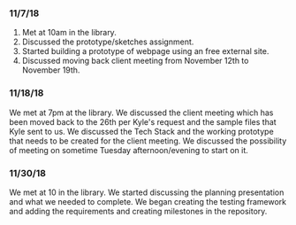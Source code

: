 ### 11/7/18
1. Met at 10am in the library.
2. Discussed the prototype/sketches assignment.
3. Started building a prototype of webpage using an free external site.
4. Discussed moving back client meeting from November 12th to November 19th.

### 11/18/18
We met at 7pm at the library. We discussed the client meeting which has been moved back to the 26th per Kyle's request and the sample files that Kyle sent to us. We discussed the Tech Stack and the working prototype that needs to be created for the client meeting. We discussed the possibility of meeting on sometime Tuesday afternoon/evening to start on it.

### 11/30/18
We met at 10 in the library. We started discussing the planning presentation and what we needed to complete. We began creating the testing framework and adding the requirements and creating milestones in the repository. 
